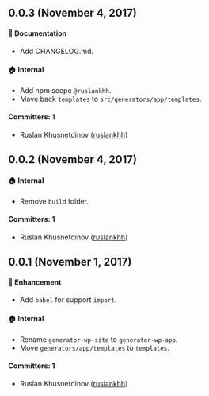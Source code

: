 ## 0.0.3 (November 4, 2017)

#### 📝 Documentation

- Add CHANGELOG.md.

#### 🏠 Internal

- Add npm scope `@ruslankhh`.
- Move back `templates` to `src/generators/app/templates`.

#### Committers: 1

- Ruslan Khusnetdinov ([ruslankhh](https://github.com/ruslankhh))

## 0.0.2 (November 4, 2017)

#### 🏠 Internal

- Remove `build` folder.

#### Committers: 1

- Ruslan Khusnetdinov ([ruslankhh](https://github.com/ruslankhh))

## 0.0.1 (November 1, 2017)

#### 💅 Enhancement

- Add `babel` for support `import`.

#### 🏠 Internal

- Rename `generator-wp-site` to `generator-wp-app`.
- Move `generators/app/templates` to `templates`.

#### Committers: 1

- Ruslan Khusnetdinov ([ruslankhh](https://github.com/ruslankhh))

